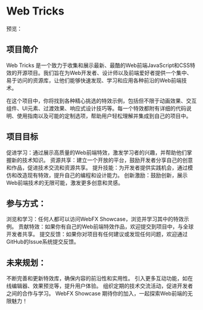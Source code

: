 # Web Tricks
预览：

## 项目简介

Web Tricks 是一个致力于收集和展示最新、最酷的Web前端JavaScript和CSS特效的开源项目。我们旨在为Web开发者、设计师以及前端爱好者提供一个集中、易于访问的资源库，让他们能够快速发现、学习和应用各种前沿的Web前端技术。

在这个项目中，你将找到各种精心挑选的特效示例，包括但不限于动画效果、交互组件、UI元素、过渡效果、响应式设计技巧等。每一个特效都附有详细的代码说明、使用指南以及可能的定制选项，帮助用户轻松理解并集成到自己的项目中。

## 项目目标

促进学习：通过展示高质量的Web前端特效，激发学习者的兴趣，并帮助他们掌握新的技术知识。
资源共享：建立一个开放的平台，鼓励开发者分享自己的创意和作品，促进技术交流和资源共享。
提升技能：为开发者提供实践机会，通过模仿和改造现有特效，提升自己的编程和设计能力。
创新激励：鼓励创新，展示Web前端技术的无限可能，激发更多创意和灵感。


## 参与方式：

浏览和学习：任何人都可以访问WebFX Showcase，浏览并学习其中的特效示例。
贡献特效：如果你有自己的Web前端特效作品，欢迎提交到项目中，与全球开发者共享。
提交反馈：如果你对项目有任何建议或发现任何问题，欢迎通过GitHub的Issue系统提交反馈。


## 未来规划：

不断完善和更新特效库，确保内容的前沿性和实用性。
引入更多互动功能，如在线编辑器、效果预览等，提升用户体验。
组织定期的技术交流活动，促进开发者之间的合作与学习。
WebFX Showcase 期待你的加入，一起探索Web前端的无限魅力！
